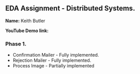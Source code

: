 

<!-- aws s3 cp test.txt s3://a-bucket/test.txt --metadata '{"x-amz-meta-cms-id":"34533452"}' -->

## EDA Assignment - Distributed Systems.

__Name:__ Keith Butler

__YouTube Demo link:__  

### Phase 1.

+ Confirmation Mailer - Fully implemented.
+ Rejection Mailer - Fully implemented.
+ Process Image - Partially implemented